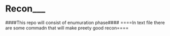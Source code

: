 # Recon___

####This repo will consist of enumuration phase####
====In text file there are some commadn that will make preety good recon====
